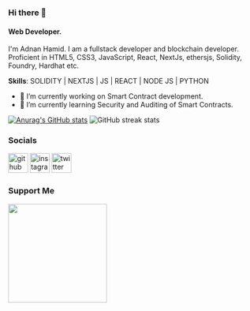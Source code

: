 ### Hi there 👋
#### Web Developer.
I'm Adnan Hamid. I am a fullstack developer and blockchain developer. Proficient in HTML5, CSS3, JavaScript, React, NextJs, ethersjs, Solidity, Foundry, Hardhat etc.

**Skills**:   SOLIDITY | NEXTJS | JS | REACT | NODE JS | PYTHON

- 🔭 I’m currently working on Smart Contract development. 
- 🌱 I’m currently learning Security and Auditing of Smart Contracts.


[![Anurag's GitHub stats](https://github-readme-stats.vercel.app/api?username=adnanhamidbeigh)](https://github.com/anuraghazra/github-readme-stats)
![GitHub streak stats](https://streak-stats.demolab.com/?user=adnanhamidbeigh)  


### Socials

[<img src='https://cdn.jsdelivr.net/npm/simple-icons@3.0.1/icons/github.svg' alt='github' height='40'>](https://github.com/adnanhamidbeigh)  [<img src='https://cdn.jsdelivr.net/npm/simple-icons@3.0.1/icons/instagram.svg' alt='instagram' height='40'>](https://www.instagram.com/adnan_hamid11/)  [<img src='https://cdn.jsdelivr.net/npm/simple-icons@3.0.1/icons/twitter.svg' alt='twitter' height='40'>](https://twitter.com/divine_adnan)  

### Support Me
<a href="https://www.buymeacoffee.com/adnanhamid"><img src="https://cdn.buymeacoffee.com/buttons/v2/default-yellow.png" width="200" /></a>
